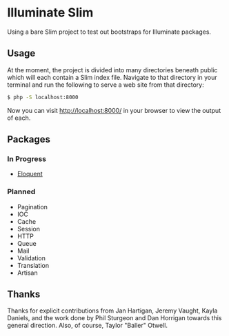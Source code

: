 # Illuminate Slim

Using a bare Slim project to test out bootstraps for Illuminate packages.

## Usage
At the moment, the project is divided into many directories beneath public which will each contain a Slim index file. Navigate to that directory in your terminal and run the following to serve a web site from that directory:

```bash
$ php -S localhost:8000
```

Now you can visit [http://localhost:8000/](http://localhost:8000/) in your browser to view the output of each.

## Packages

### In Progress
 * [Eloquent](https://github.com/mattstauffer/IlluminateSlim/tree/master/public/eloquent)

### Planned
 * Pagination
 * IOC
 * Cache
 * Session
 * HTTP
 * Queue
 * Mail
 * Validation
 * Translation
 * Artisan

## Thanks
Thanks for explicit contributions from Jan Hartigan, Jeremy Vaught, Kayla Daniels, and the work done by Phil Sturgeon and Dan Horrigan towards this general direction. Also, of course, Taylor "Baller" Otwell.
